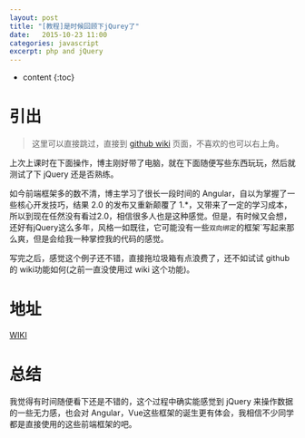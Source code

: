 ```yaml
---
layout: post
title: "[教程]是时候回顾下jQurey了"
date:   2015-10-23 11:00
categories: javascript
excerpt: php and jQuery
---
```


* content
{:toc}

# 引出

> 这里可以直接跳过，直接到 [github wiki](https://github.com/RryLee/php-and-jQuery-messageBoard/wiki) 页面，不喜欢的也可以右上角。

上次上课时在下面操作，博主刚好带了电脑，就在下面随便写些东西玩玩，然后就测试了下 jQuery 还是否熟练。

如今前端框架多的数不清，博主学习了很长一段时间的 Angular，自以为掌握了一些核心开发技巧，结果 2.0 的发布又重新颠覆了 1.*，又带来了一定的学习成本，所以到现在任然没有看过2.0，相信很多人也是这种感觉。但是，有时候又会想，还好有jQuery这么多年，风格一如既往，它可能没有一些`双向绑定`的框架`写起来那么爽，但是会给我一种掌控我的代码的感觉。

写完之后，感觉这个例子还不错，直接拖垃圾箱有点浪费了，还不如试试 github 的 wiki功能如何(之前一直没使用过 wiki 这个功能)。

# 地址

[WIKI](https://github.com/RryLee/php-and-jQuery-messageBoard/wiki)

# 总结

我觉得有时间随便看下还是不错的，这个过程中确实能感觉到 jQuery 来操作数据的一些无力感，也会对 Angular，Vue这些框架的诞生更有体会，我相信不少同学都是直接使用的这些前端框架的吧。
